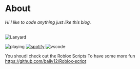 # About
###### Hi I like to code anything just like this blog.

![Lanyard](https://lanyard.cnrad.dev/api/607846264293556237?bg=1c1c1c&amp;borderRadius=25px)

![playing](https://api.statusbadges.me/badge/playing/607846264293556237)
[![spotify](https://api.statusbadges.me/badge/spotify/607846264293556237)](https://api.statusbadges.me/openspotify/607846264293556237)
![vscode](https://api.statusbadges.me/badge/vscode/607846264293556237)

You shoudl check out the Roblox Scripts
To have some more fun
https://github.com/ballv12/Roblox-script 